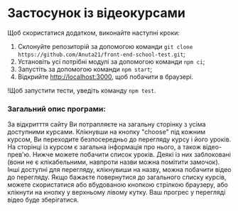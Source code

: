 # Застосунок із відеокурсами

Щоб скористатися додатком, виконайте наступні кроки:

1. Склонуйте репозиторій за допомогою команди `git clone https://github.com/Anuta21/front-end-school-test.git`;
2. Установіть усі потрібні модулі за допомогою команди `npm ci`;
3. Запустіть за допомогою команди `npm start`;
4. Відкрийте [http://localhost:3000](http://localhost:3000), щоб побачити в браузері.

!Щоб запустити тести, уведіть команду `npm test`.

### Загальний опис програми:

За відкритття сайту Ви потрапляєте на загальну сторінку з усіма доступними курсами. Клікнувши на кнопку "choose" під кожним курсом, Ви переходите безпосередньо до перегляду курсу і його уроків. На сторінці із курсом є загальна інформація про нього, а також відео-прев'ю. Нижче можете побачити список уроків. Деякі із них заблоковані (вони не є клікабельними, навпроти назви можна помітити замочок). Інші доступні для перегляду, клікнувиши на назву, можна побачити відео до перегляду. Якщо бажаєте повернутися до загального списку курсів, можете скористатися або вбудованою кнопкою стрілкою браузеру, або клікнути на кнопку у верхньому лівому кутку. Ваш прогрес у перегляді відео буде зберігатися.

